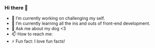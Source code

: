 ### Hi there 👋

- 🔭 I’m currently working on challenging my self.
- 🌱 I’m currently learning all the ins and outs of front-end development.
- 💬 Ask me about my dog <3
- 📫 How to reach me: 
- ⚡ Fun fact: I love fun facts!

